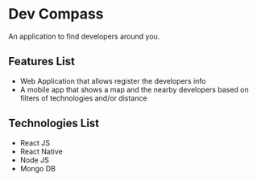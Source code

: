 # Dev Compass
An application to find developers around you.
## Features List
- Web Application that allows register the developers info
- A mobile app that shows a map and the nearby developers based on filters of technologies and/or distance
## Technologies List
- React JS
- React Native
- Node JS
- Mongo DB
